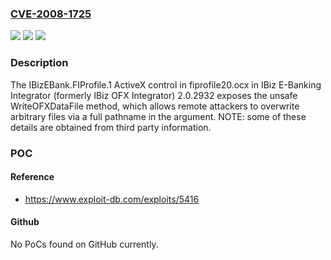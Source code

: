 ### [CVE-2008-1725](https://cve.mitre.org/cgi-bin/cvename.cgi?name=CVE-2008-1725)
![](https://img.shields.io/static/v1?label=Product&message=n%2Fa&color=blue)
![](https://img.shields.io/static/v1?label=Version&message=n%2Fa&color=blue)
![](https://img.shields.io/static/v1?label=Vulnerability&message=n%2Fa&color=brighgreen)

### Description

The IBizEBank.FIProfile.1 ActiveX control in fiprofile20.ocx in IBiz E-Banking Integrator (formerly IBiz OFX Integrator) 2.0.2932 exposes the unsafe WriteOFXDataFile method, which allows remote attackers to overwrite arbitrary files via a full pathname in the argument.  NOTE: some of these details are obtained from third party information.

### POC

#### Reference
- https://www.exploit-db.com/exploits/5416

#### Github
No PoCs found on GitHub currently.

